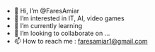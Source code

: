 - 👋 Hi, I’m @FaresAmiar
- 👀 I’m interested in IT, AI, video games
- 🌱 I’m currently learning 
- 💞️ I’m looking to collaborate on ...
- 📫 How to reach me : faresamiar1@gmail.com

<!---
FaresAmiar/FaresAmiar is a ✨ special ✨ repository because its `README.md` (this file) appears on your GitHub profile.
You can click the Preview link to take a look at your changes.
--->
